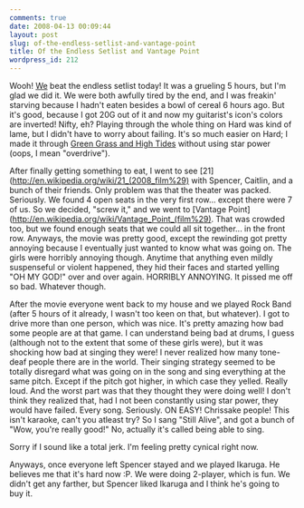 ```yaml
---
comments: true
date: 2008-04-13 00:09:44
layout: post
slug: of-the-endless-setlist-and-vantage-point
title: Of the Endless Setlist and Vantage Point
wordpress_id: 212
---
```


Wooh! [We](http://www.rockband.com/bands/robot_boxers) beat the endless setlist today! It was a grueling 5 hours, but I'm glad we did it. We were both awfully tired by the end, and I was freakin' starving because I hadn't eaten besides a bowl of cereal 6 hours ago. But it's good, because I got 20G out of it and now my guitarist's icon's colors are inverted! Nifty, eh? Playing through the whole thing on Hard was kind of lame, but I didn't have to worry about failing. It's so much easier on Hard; I made it through [Green Grass and High Tides](http://en.wikipedia.org/wiki/Green_Grass_and_High_Tides) without using star power (oops, I mean "overdrive").

After finally getting something to eat, I went to see [21](http://en.wikipedia.org/wiki/21_(2008_film%29) with Spencer, Caitlin, and a bunch of their friends. Only problem was that the theater was packed. Seriously. We found 4 open seats in the very first row... except there were 7 of us. So we decided, "screw it," and we went to [Vantage Point](http://en.wikipedia.org/wiki/Vantage_Point_(film%29). That was crowded too, but we found enough seats that we could all sit together... in the front row. Anyways, the movie was pretty good, except the rewinding got pretty annoying because I eventually just wanted to know what was going on. The girls were horribly annoying though. Anytime that anything even mildly suspenseful or violent happened, they hid their faces and started yelling "OH MY GOD!" over and over again. HORRIBLY ANNOYING. It pissed me off so bad. Whatever though.

After the movie everyone went back to my house and we played Rock Band (after 5 hours of it already, I wasn't too keen on that, but whatever). I got to drive more than one person, which was nice. It's pretty amazing how bad some people are at that game. I can understand being bad at drums, I guess (although not to the extent that some of these girls were), but it was shocking how bad at singing they were! I never realized how many tone-deaf people there are in the world. Their singing strategy seemed to be totally disregard what was going on in the song and sing everything at the same pitch. Except if the pitch got higher, in which case they yelled. Really loud. And the worst part was that they thought they were doing well! I don't think they realized that, had I not been constantly using star power, they would have failed. Every song. Seriously. ON EASY! Chrissake people! This isn't karaoke, can't you atleast try? So I sang "Still Alive", and got a bunch of "Wow, you're really good!" No, actually it's called being able to sing.

Sorry if I sound like a total jerk. I'm feeling pretty cynical right now.

Anyways, once everyone left Spencer stayed and we played Ikaruga. He believes me that it's hard now :P. We were doing 2-player, which is fun. We didn't get any farther, but Spencer liked Ikaruga and I think he's going to buy it.
